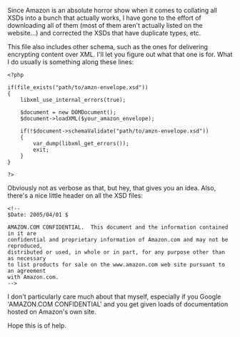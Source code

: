 Since Amazon is an absolute horror show when it comes to collating all XSDs into a bunch that actually works, I have gone to the effort of downloading all of them (most of them aren't actually listed on the website...) and corrected the XSDs that have duplicate types, etc.

This file also includes other schema, such as the ones for delivering encrypting content over XML. I'll let you figure out what that one is for. What I do usually is something along these lines:

	<?php
	
	if(file_exists("path/to/amzn-envelope.xsd"))
	{
		libxml_use_internal_errors(true);
		
		$document = new DOMDocument();
		$document->loadXML($your_amazon_envelope);
		
		if(!$document->schemaValidate("path/to/amzn-envelope.xsd"))
		{
			var_dump(libxml_get_errors());
			exit;
		}
	}
	
	?>

Obviously not as verbose as that, but hey, that gives you an idea. Also, there's a nice little header on all the XSD files:

	<!--
	$Date: 2005/04/01 $
	
	AMAZON.COM CONFIDENTIAL.  This document and the information contained in it are
	confidential and proprietary information of Amazon.com and may not be reproduced, 
	distributed or used, in whole or in part, for any purpose other than as necessary 
	to list products for sale on the www.amazon.com web site pursuant to an agreement 
	with Amazon.com.
	-->

I don't particularly care much about that myself, especially if you Google 'AMAZON.COM CONFIDENTIAL' and you get given loads
of documentation hosted on Amazon's own site.

Hope this is of help.